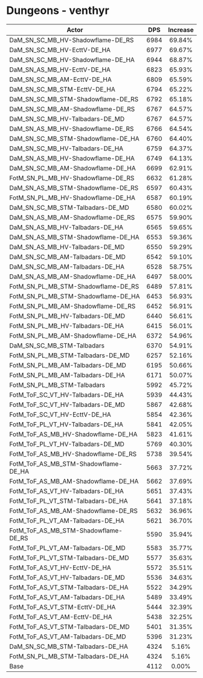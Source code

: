 # Dungeons - venthyr
| Actor | DPS | Increase |
|---|:---:|:---:|
|DaM_SN_SC_MB_HV-Shadowflame-DE_RS|6984|69.84%|
|DaM_SN_SC_MB_HV-EcttV-DE_HA|6977|69.67%|
|DaM_SN_SC_MB_HV-Shadowflame-DE_HA|6944|68.87%|
|DaM_SN_AS_MB_HV-EcttV-DE_HA|6823|65.93%|
|DaM_SN_SC_MB_AM-EcttV-DE_HA|6809|65.59%|
|DaM_SN_SC_MB_STM-EcttV-DE_HA|6794|65.22%|
|DaM_SN_SC_MB_STM-Shadowflame-DE_RS|6792|65.18%|
|DaM_SN_SC_MB_AM-Shadowflame-DE_RS|6767|64.57%|
|DaM_SN_SC_MB_HV-Talbadars-DE_MD|6767|64.57%|
|DaM_SN_AS_MB_HV-Shadowflame-DE_RS|6766|64.54%|
|DaM_SN_SC_MB_STM-Shadowflame-DE_HA|6760|64.40%|
|DaM_SN_SC_MB_HV-Talbadars-DE_HA|6759|64.37%|
|DaM_SN_AS_MB_HV-Shadowflame-DE_HA|6749|64.13%|
|DaM_SN_SC_MB_AM-Shadowflame-DE_HA|6699|62.91%|
|FotM_SN_PL_MB_HV-Shadowflame-DE_RS|6632|61.28%|
|DaM_SN_AS_MB_STM-Shadowflame-DE_RS|6597|60.43%|
|FotM_SN_PL_MB_HV-Shadowflame-DE_HA|6587|60.19%|
|DaM_SN_SC_MB_STM-Talbadars-DE_MD|6580|60.02%|
|DaM_SN_AS_MB_AM-Shadowflame-DE_RS|6575|59.90%|
|DaM_SN_AS_MB_HV-Talbadars-DE_HA|6565|59.65%|
|DaM_SN_AS_MB_STM-Shadowflame-DE_HA|6553|59.36%|
|DaM_SN_AS_MB_HV-Talbadars-DE_MD|6550|59.29%|
|DaM_SN_SC_MB_AM-Talbadars-DE_MD|6542|59.10%|
|DaM_SN_SC_MB_AM-Talbadars-DE_HA|6528|58.75%|
|DaM_SN_AS_MB_AM-Shadowflame-DE_HA|6497|58.00%|
|FotM_SN_PL_MB_STM-Shadowflame-DE_RS|6489|57.81%|
|FotM_SN_PL_MB_STM-Shadowflame-DE_HA|6453|56.93%|
|FotM_SN_PL_MB_AM-Shadowflame-DE_RS|6452|56.91%|
|FotM_SN_PL_MB_HV-Talbadars-DE_MD|6440|56.61%|
|FotM_SN_PL_MB_HV-Talbadars-DE_HA|6415|56.01%|
|FotM_SN_PL_MB_AM-Shadowflame-DE_HA|6372|54.96%|
|DaM_SN_SC_MB_STM-Talbadars|6370|54.91%|
|FotM_SN_PL_MB_STM-Talbadars-DE_MD|6257|52.16%|
|FotM_SN_PL_MB_AM-Talbadars-DE_MD|6195|50.66%|
|FotM_SN_PL_MB_AM-Talbadars-DE_HA|6171|50.07%|
|FotM_SN_PL_MB_STM-Talbadars|5992|45.72%|
|FotM_ToF_SC_VT_HV-Talbadars-DE_HA|5939|44.43%|
|FotM_ToF_SC_VT_HV-Talbadars-DE_MD|5867|42.68%|
|FotM_ToF_SC_VT_HV-EcttV-DE_HA|5854|42.36%|
|FotM_ToF_PL_VT_HV-Talbadars-DE_HA|5841|42.05%|
|FotM_ToF_AS_MB_HV-Shadowflame-DE_HA|5823|41.61%|
|FotM_ToF_PL_VT_HV-Talbadars-DE_MD|5769|40.30%|
|FotM_ToF_AS_MB_HV-Shadowflame-DE_RS|5738|39.54%|
|FotM_ToF_AS_MB_STM-Shadowflame-DE_HA|5663|37.72%|
|FotM_ToF_AS_MB_AM-Shadowflame-DE_HA|5662|37.69%|
|FotM_ToF_AS_VT_HV-Talbadars-DE_HA|5651|37.43%|
|FotM_ToF_PL_VT_STM-Talbadars-DE_HA|5641|37.18%|
|FotM_ToF_AS_MB_AM-Shadowflame-DE_RS|5632|36.96%|
|FotM_ToF_PL_VT_AM-Talbadars-DE_HA|5621|36.70%|
|FotM_ToF_AS_MB_STM-Shadowflame-DE_RS|5590|35.94%|
|FotM_ToF_PL_VT_AM-Talbadars-DE_MD|5583|35.77%|
|FotM_ToF_PL_VT_STM-Talbadars-DE_MD|5577|35.63%|
|FotM_ToF_AS_VT_HV-EcttV-DE_HA|5572|35.51%|
|FotM_ToF_AS_VT_HV-Talbadars-DE_MD|5536|34.63%|
|FotM_ToF_AS_VT_STM-Talbadars-DE_HA|5522|34.29%|
|FotM_ToF_AS_VT_AM-Talbadars-DE_HA|5489|33.49%|
|FotM_ToF_AS_VT_STM-EcttV-DE_HA|5444|32.39%|
|FotM_ToF_AS_VT_AM-EcttV-DE_HA|5438|32.25%|
|FotM_ToF_AS_VT_STM-Talbadars-DE_MD|5401|31.35%|
|FotM_ToF_AS_VT_AM-Talbadars-DE_MD|5396|31.23%|
|DaM_SN_SC_MB_STM-Talbadars-DE_HA|4324|5.16%|
|FotM_SN_PL_MB_STM-Talbadars-DE_HA|4324|5.16%|
|Base|4112|0.00%|
